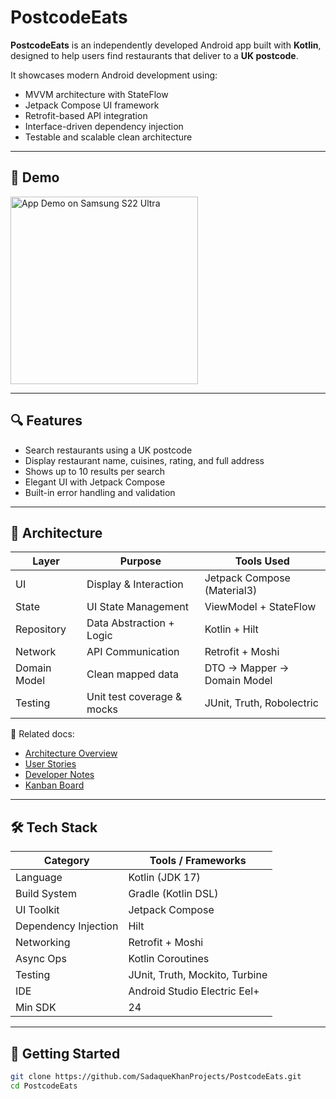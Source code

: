 # PostcodeEats

**PostcodeEats** is an independently developed Android app built with **Kotlin**, designed to help users find restaurants that deliver to a **UK postcode**.

It showcases modern Android development using:

- MVVM architecture with StateFlow
- Jetpack Compose UI framework
- Retrofit-based API integration
- Interface-driven dependency injection
- Testable and scalable clean architecture

---

## 📱 Demo

<img src="docs/JustEatAppDemo_SamsungS22_v4.gif" alt="App Demo on Samsung S22 Ultra" width="300"/>

---

## 🔍 Features

- Search restaurants using a UK postcode
- Display restaurant name, cuisines, rating, and full address
- Shows up to 10 results per search
- Elegant UI with Jetpack Compose
- Built-in error handling and validation

---

## 🧱 Architecture

| Layer         | Purpose                        | Tools Used                    |
|---------------|--------------------------------|-------------------------------|
| UI            | Display & Interaction          | Jetpack Compose (Material3)   |
| State         | UI State Management            | ViewModel + StateFlow         |
| Repository    | Data Abstraction + Logic       | Kotlin + Hilt                 |
| Network       | API Communication              | Retrofit + Moshi              |
| Domain Model  | Clean mapped data              | DTO → Mapper → Domain Model   |
| Testing       | Unit test coverage & mocks     | JUnit, Truth, Robolectric     |

📎 Related docs:
- [Architecture Overview](docs/architecture.md)
- [User Stories](docs/user_stories.md)
- [Developer Notes](docs/dev_notes.md)
- [Kanban Board](https://github.com/users/SadaqueKhanProjects/projects/1/views/1)

---

## 🛠️ Tech Stack

| Category              | Tools / Frameworks              |
|------------------------|---------------------------------|
| Language              | Kotlin (JDK 17)                 |
| Build System          | Gradle (Kotlin DSL)             |
| UI Toolkit            | Jetpack Compose                 |
| Dependency Injection  | Hilt                            |
| Networking            | Retrofit + Moshi                |
| Async Ops             | Kotlin Coroutines               |
| Testing               | JUnit, Truth, Mockito, Turbine  |
| IDE                   | Android Studio Electric Eel+    |
| Min SDK               | 24                              |

---

## 🚀 Getting Started

```bash
git clone https://github.com/SadaqueKhanProjects/PostcodeEats.git
cd PostcodeEats

